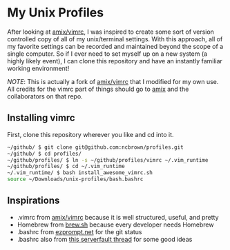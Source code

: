 # My Unix Profiles

After looking at [amix/vimrc](https://github.com/amix/vimrc), I was inspired to create some sort of version controlled copy of all of my unix/terminal 
settings. With this approach, all of my favorite settings can be recorded and maintained beyond the scope of a single computer. So if I ever need to set
myself up on a new system (a highly likely event), I can clone this repository and have an instantly familiar working environment!

*NOTE*: This is actually a fork of [amix/vimrc](https://github.com/amix/vimrc) that I modified for my own use. All credits for the vimrc part of things should
go to [amix](https://github.com/amix) and the collaborators on that repo.

## Installing vimrc

First, clone this repository wherever you like and cd into it.

```bash
~/github/ $ git clone git@github.com:ncbrown/profiles.git
~/github/ $ cd profiles/
~/github/profiles/ $ ln -s ~/github/profiles/vimrc ~/.vim_runtime
~/github/profiles/ $ cd ~/.vim_runtime
~/.vim_runtime/ $ bash install_awesome_vimrc.sh
source ~/Downloads/unix-profiles/bash.bashrc
```

## Inspirations

* .vimrc from [amix/vimrc](https://github.com/amix/vimrc) because it is well structured, useful, and pretty
* Homebrew from [brew.sh](http://brew.sh) because every developer needs Homebrew
* .bashrc from [ezprompt.net](http://ezprompt.net) for the git status
* .bashrc also from [this serverfault thread](http://serverfault.com/questions/3743/what-useful-things-can-one-add-to-ones-bashrc) for some good ideas

